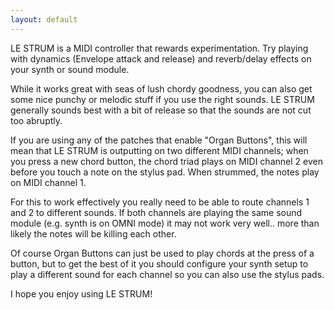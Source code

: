 ```yaml
---
layout: default
---
```

LE STRUM is a MIDI controller that rewards experimentation. Try playing with dynamics (Envelope attack and release) and reverb/delay effects on your synth or sound module. 

While it works great with seas of lush chordy goodness, you can also get some nice punchy or melodic stuff if you use the right sounds. LE STRUM generally sounds best with a bit of release so that the sounds are not cut too abruptly.

If you are using any of the patches that enable "Organ Buttons", this will mean that LE STRUM is outputting on two different MIDI channels; when you press a new chord button, the chord triad plays on MIDI channel 2 even before you touch a note on the stylus pad. When strummed, the notes play on MIDI channel 1. 

For this to work effectively you really need to be able to route channels 1 and 2 to different sounds. If both channels are playing the same sound module (e.g. synth is on OMNI mode) it may not work very well.. more than likely the notes will be killing each other.

Of course Organ Buttons can just be used to play chords at the press of a button, but to get the best of it you should configure your synth setup to play a different sound for each channel so you can also use the stylus pads.

I hope you enjoy using LE STRUM!
